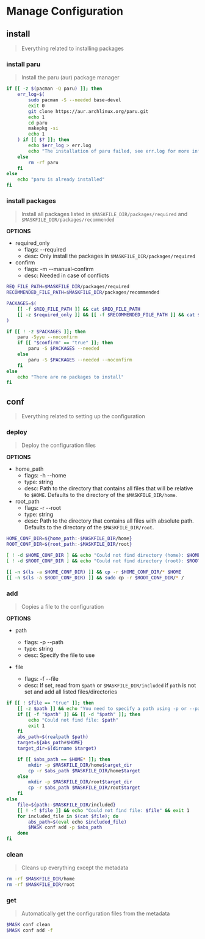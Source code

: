 # Manage Configuration

## install

> Everything related to installing packages

### install paru

> Install the paru (aur) package manager

~~~bash
if [[ -z $(pacman -Q paru) ]]; then
    err_log=$(
        sudo pacman -S --needed base-devel
        exit 0
        git clone https://aur.archlinux.org/paru.git
        echo 1
        cd paru
        makepkg -si
        echo 1
    ) if [[ $? ]]; then
        echo $err_log > err.log
        echo "The installation of paru failed, see err.log for more information"
    else
        rm -rf paru
    fi
else
    echo "paru is already installed"
fi
~~~

### install packages

> Install all packages listed in `$MASKFILE_DIR/packages/required` and `$MASKFILE_DIR/packages/recommended` 

**OPTIONS**
* required_only
    * flags: --required
    * desc: Only install the packages in `$MASKFILE_DIR/packages/required` 
* confirm
    * flags: -m --manual-confirm
    * desc: Needed in case of conflicts

~~~bash
REQ_FILE_PATH=$MASKFILE_DIR/packages/required
RECOMMENDED_FILE_PATH=$MASKFILE_DIR/packages/recommended

PACKAGES=$(
    [[ -f $REQ_FILE_PATH ]] && cat $REQ_FILE_PATH
    [[ -z $required_only ]] && [[ -f $RECOMMENDED_FILE_PATH ]] && cat $RECOMMENDED_FILE_PATH
)

if [[ ! -z $PACKAGES ]]; then
    paru -Syyu --noconfirm
    if [[ "$confirm" == "true" ]]; then
        paru -S $PACKAGES --needed
    else
        paru -S $PACKAGES --needed --noconfirm
    fi
else
    echo "There are no packages to install"
fi
~~~

## conf

> Everything related to setting up the configuration

### deploy

> Deploy the configuration files

**OPTIONS**
* home\_path
    * flags: -h --home
    * type: string
    * desc: Path to the directory that contains all files that will be relative to `$HOME`. Defaults to the directory of the `$MASKFILE_DIR/home`.
* root\_path
    * flags: -r --root
    * type: string
    * desc: Path to the directory that contains all files with absolute path. Defaults to the directory of the `$MASKFILE_DIR/root`.

~~~bash
HOME_CONF_DIR=${home_path:-$MASKFILE_DIR/home}
ROOT_CONF_DIR=${root_path:-$MASKFILE_DIR/root}

[ ! -d $HOME_CONF_DIR ] && echo "Could not find directory (home): $HOME_CONF_DIR" && exit 0
[ ! -d $ROOT_CONF_DIR ] && echo "Could not find directory (root): $ROOT_CONF_DIR" && exit 0

[[ -n $(ls -a $HOME_CONF_DIR) ]] && cp -r $HOME_CONF_DIR/* $HOME
[[ -n $(ls -a $ROOT_CONF_DIR) ]] && sudo cp -r $ROOT_CONF_DIR/* /
~~~

### add

> Copies a file to the configuration

**OPTIONS**
* path
    * flags: -p --path
    * type: string
    * desc: Specify the file to use

* file
    * flags: -f --file
    * desc: If set, read from `$path` or `$MASKFILE_DIR/included` if `path` is not set and add all listed files/directories

~~~bash
if [[ ! $file == "true" ]]; then
    [[ -z $path ]] && echo "You need to specify a path using -p or --path" && exit 1
    if [[ -f "$path" ]] && [[ -d "$path" ]]; then
        echo "Could not find file: $path"
        exit 1
    fi
    abs_path=$(realpath $path)
    target=${abs_path#$HOME}
    target_dir=$(dirname $target)

    if [[ $abs_path == $HOME* ]]; then
        mkdir -p $MASKFILE_DIR/home$target_dir
        cp -r $abs_path $MASKFILE_DIR/home$target
    else
        mkdir -p $MASKFILE_DIR/root$target_dir
        cp -r $abs_path $MASKFILE_DIR/root$target
    fi
else
    file=${path:-$MASKFILE_DIR/included}
    [[ ! -f $file ]] && echo "Could not find file: $file" && exit 1
    for included_file in $(cat $file); do
        abs_path=$(eval echo $included_file)
        $MASK conf add -p $abs_path
    done
fi
~~~

### clean

> Cleans up everything except the metadata

~~~bash
rm -rf $MASKFILE_DIR/home
rm -rf $MASKFILE_DIR/root
~~~

### get

> Automatically get the configuration files from the metadata

~~~bash
$MASK conf clean
$MASK conf add -f
~~~

